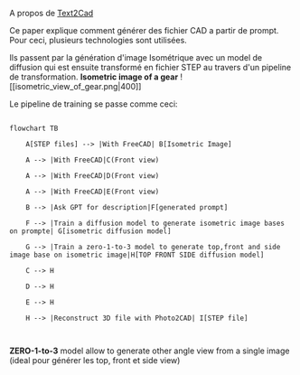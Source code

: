 A propos  de [Text2Cad](https://arxiv.org/pdf/2411.06206) 

Ce paper explique comment générer des fichier CAD a partir de prompt.
Pour ceci, plusieurs technologies sont utilisées.

Ils passent par la génération d'image Isométrique avec un model de diffusion qui est ensuite transformé en fichier STEP au travers d'un pipeline de transformation.
**Isometric image of a gear**
![[isometric_view_of_gear.png|400]] 





Le pipeline de training se passe comme ceci:
```mermaid

flowchart TB

    A[STEP files] --> |With FreeCAD| B[Isometric Image]

    A --> |With FreeCAD|C(Front view)

    A --> |With FreeCAD|D(Front view)

    A --> |With FreeCAD|E(Front view)

    B --> |Ask GPT for description|F[generated prompt]

    F --> |Train a diffusion model to generate isometric image bases on prompte| G[isometric diffusion model]

    G --> |Train a zero-1-to-3 model to generate top,front and side image base on isometric image|H[TOP FRONT SIDE diffusion model]

    C --> H

    D --> H

    E --> H

    H --> |Reconstruct 3D file with Photo2CAD| I[STEP file]
    


````



**ZERO-1-to-3** model allow to generate other angle view from a single image (ideal pour générer les top, front et side view)

